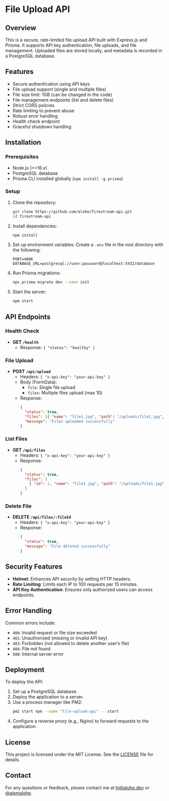 # File Upload API

## Overview
This is a secure, rate-limited file upload API built with Express.js and Prisma. It supports API key authentication, file uploads, and file management. Uploaded files are stored locally, and metadata is recorded in a PostgreSQL database.

## Features
- Secure authentication using API keys
- File upload support (single and multiple files)
- File size limit: 1GB (can be changed in the code)
- File management endpoints (list and delete files)
- Strict CORS policies
- Rate limiting to prevent abuse
- Robust error handling
- Health check endpoint
- Graceful shutdown handling

## Installation

### Prerequisites
- Node.js (>=16.x)
- PostgreSQL database
- Prisma CLI installed globally (`npm install -g prisma`)

### Setup
1. Clone the repository:
   ```sh
   git clone https://github.com/alohe/firestream-api.git
   cd firestream-api
   ```
2. Install dependencies:
   ```sh
   npm install
   ```
3. Set up environment variables:
   Create a `.env` file in the root directory with the following:
   ```env
   PORT=4006
   DATABASE_URL=postgresql://user:password@localhost:5432/database
   ```
4. Run Prisma migrations:
   ```sh
   npx prisma migrate dev --name init
   ```
5. Start the server:
   ```sh
   npm start
   ```

## API Endpoints

### Health Check
- **GET `/health`**
  - Response: `{ "status": "healthy" }`

### File Upload
- **POST `/api/upload`**
  - Headers: `{ "x-api-key": "your-api-key" }`
  - Body (FormData):
    - `file`: Single file upload
    - `files`: Multiple files upload (max 10)
  - Response:
    ```json
    {
      "status": true,
      "files": [{ "name": "file1.jpg", "path": "/uploads/file1.jpg", "size": 102400 }],
      "message": "Files uploaded successfully"
    }
    ```

### List Files
- **GET `/api/files`**
  - Headers: `{ "x-api-key": "your-api-key" }`
  - Response:
    ```json
    {
      "status": true,
      "files": [
        { "id": 1, "name": "file1.jpg", "path": "/uploads/file1.jpg" }
      ]
    }
    ```

### Delete File
- **DELETE `/api/files/:fileId`**
  - Headers: `{ "x-api-key": "your-api-key" }`
  - Response:
    ```json
    {
      "status": true,
      "message": "File deleted successfully"
    }
    ```

## Security Features
- **Helmet**: Enhances API security by setting HTTP headers.
- **Rate Limiting**: Limits each IP to 100 requests per 15 minutes.
- **API Key Authentication**: Ensures only authorized users can access endpoints.

## Error Handling
Common errors include:
- `400`: Invalid request or file size exceeded
- `401`: Unauthorized (missing or invalid API key)
- `403`: Forbidden (not allowed to delete another user’s file)
- `404`: File not found
- `500`: Internal server error

## Deployment
To deploy the API:
1. Set up a PostgreSQL database.
2. Deploy the application to a server.
3. Use a process manager like PM2:
   ```sh
   pm2 start npm --name "file-upload-api" -- start
   ```
4. Configure a reverse proxy (e.g., Nginx) to forward requests to the application.

## License

This project is licensed under the MIT License. See the [LICENSE](LICENSE) file for details.

## Contact

For any questions or feedback, please contact me at [hi@alohe.dev](mailto:hi@alohe.dev) or [@alemalohe](https://x.com/alemalohe).

